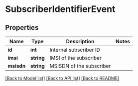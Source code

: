 # SubscriberIdentifierEvent

## Properties
Name | Type | Description | Notes
------------ | ------------- | ------------- | -------------
**id** | **int** | Internal subscriber ID | 
**imsi** | **string** | IMSI of the subscriber | 
**msisdn** | **string** | MSISDN of the subscriber | 

[[Back to Model list]](../README.md#documentation-for-models) [[Back to API list]](../README.md#documentation-for-api-endpoints) [[Back to README]](../README.md)


